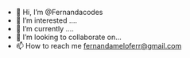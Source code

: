 - 👋 Hi, I’m @Fernandacodes
- 👀 I’m interested .... 
- 🌱 I’m currently ....
- 💞️ I’m looking to collaborate on...
- 📫 How to reach me fernandameloferr@gmail.com

<!---
Fernanda-de-Melo/Fernanda-de-Melo is a ✨ special ✨ repository because its `README.md` (this file) appears on your GitHub profile.
You can click the Preview link to take a look at your changes.
--->
